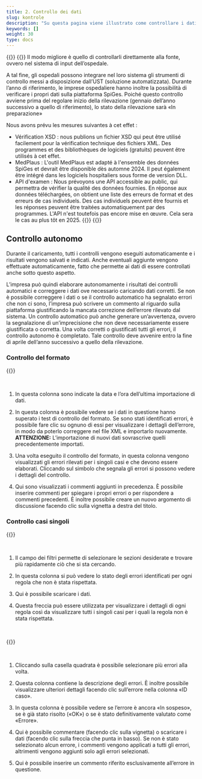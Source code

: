 ```yaml
---
title: 2. Controllo dei dati
slug: kontrole
description: "Su questa pagina viene illustrato come controllare i dati importati dalla pagina web della sede ospedaliera sulla piattaforma SpiGes."
keywords: []
weight: 30
type: docs
---
```


{{<alert title="Vérification à la source" color="info">}}
{{<markdown>}}
Il modo migliore è quello di controllarli direttamente alla fonte, ovvero nel sistema di input dell’ospedale. 

A tal fine, gli ospedali possono integrare nel loro sistema gli strumenti di controllo messi a disposizione dall’UST (soluzione automatizzata). Durante l’anno di riferimento, le imprese ospedaliere hanno inoltre la possibilità di verificare i propri dati sulla piattaforma SpiGes. Poiché questo controllo avviene prima del regolare inizio della rilevazione (gennaio dell’anno successivo a quello di riferimento), lo stato della rilevazione sarà «In preparazione» 

Nous avons prévu les mesures suivantes à cet effet :

- Vérification XSD : nous publions un fichier XSD qui peut être utilisé facilement pour la vérification technique des fichiers XML. Des programmes et des bibliothèques de logiciels (gratuits) peuvent être utilisés à cet effet.
- MedPlaus : L'outil MedPlaus est adapté à l'ensemble des données SpiGes et devrait être disponible dès automne 2024. Il peut également être intégré dans les logiciels hospitaliers sous forme de version DLL.
- API d'examen : Nous prévoyons une API accessible au public, qui permettra de vérifier la qualité des données fournies. En réponse aux données téléchargées, on obtient une liste des erreurs de format et des erreurs de cas individuels. Des cas individuels peuvent être fournis et les réponses peuvent être traitées automatiquement par des programmes. L'API n'est toutefois pas encore mise en œuvre. Cela sera le cas au plus tôt en 2025.
{{</markdown>}}
{{</alert>}}

## Controllo autonomo

Durante il caricamento, tutti i controlli vengono eseguiti automaticamente e i risultati vengono salvati e indicati. Anche eventuali aggiunte vengono effettuate automaticamente, fatto che permette ai dati di essere controllati anche sotto questo aspetto. 

L’impresa può quindi elaborare autonomamente i risultati dei controlli automatici e correggere i dati ove necessario caricando dati corretti. Se non è possibile correggere i dati o se il controllo automatico ha segnalato errori che non ci sono, l’impresa può scrivere un commento al riguardo sulla piattaforma giustificando la mancata correzione dell’errore rilevato dal sistema. Un controllo automatico può anche generare un’avvertenza, ovvero la segnalazione di un’imprecisione che non deve necessariamente essere giustificata o corretta. Una volta corretti o giustificati tutti gli errori, il controllo autonomo è completato. Tale controllo deve avvenire entro la fine di aprile dell’anno successivo a quello della rilevazione.

### Controllo del formato

{{<insertImage image="test_format.png" class="edge max-w-90">}}

&nbsp;

1. In questa colonna sono indicate la data e l’ora dell’ultima importazione di dati.

2. In questa colonna è possibile vedere se i dati in questione hanno superato i test di controllo del formato. Se sono stati identificati errori, è possibile fare clic su ognuno di essi per visualizzare i dettagli dell’errore, in modo da poterlo correggere nel file XML e importarlo nuovamente. **ATTENZIONE:** L’importazione di nuovi dati sovrascrive quelli precedentemente importati.

3. Una volta eseguito il controllo del formato, in questa colonna vengono visualizzati gli errori rilevati per i singoli casi e che devono essere elaborati. Cliccando sul simbolo che segnala gli errori si possono vedere i dettagli del controllo.

4. Qui sono visualizzati i commenti aggiunti in precedenza. È possibile inserire commenti per spiegare i propri errori o per rispondere a commenti precedenti. È inoltre possibile creare un nuovo argomento di discussione facendo clic sulla vignetta a destra del titolo.

### Controllo casi singoli

{{<insertImage image="controle.png" class="edge max-w-90">}}

&nbsp;

1. Il campo dei filtri permette di selezionare le sezioni desiderate e trovare più rapidamente ciò che si sta cercando.

2. In questa colonna si può vedere lo stato degli errori identificati per ogni regola che non è stata rispettata.

3. Qui è possibile scaricare i dati.

4. Questa freccia può essere utilizzata per visualizzare i dettagli di ogni regola così da visualizzare tutti i singoli casi per i quali la regola non è stata rispettata.

&nbsp;

{{<insertImage image="controle_detail.png" class="edge max-w-90">}}

&nbsp;

1. Cliccando sulla casella quadrata è possibile selezionare più errori alla volta.

2. Questa colonna contiene la descrizione degli errori. È inoltre possibile visualizzare ulteriori dettagli facendo clic sull’errore nella colonna «ID caso».

3. In questa colonna è possibile vedere se l’errore è ancora «In sospeso», se è già stato risolto («OK») o se è stato definitivamente valutato come «Errore».

4. Qui è possibile commentare (facendo clic sulla vignetta) o scaricare i dati (facendo clic sulla freccia che punta in basso). Se non è stato selezionato alcun errore, i commenti vengono applicati a tutti gli errori, altrimenti vengono aggiunti solo agli errori selezionati.

5. Qui è possibile inserire un commento riferito esclusivamente all’errore in questione.

